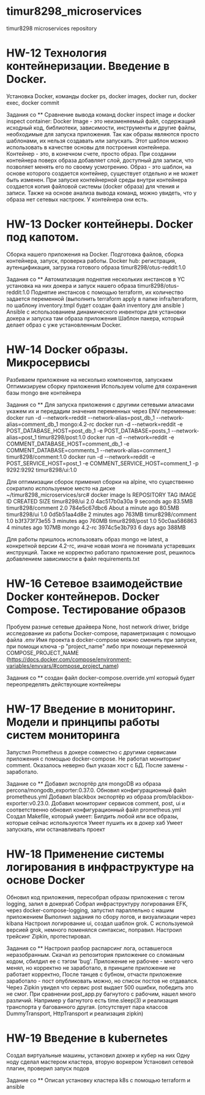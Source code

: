 # timur8298_microservices
timur8298 microservices repository

# HW-12 Технология контейнеризации. Введение в Docker.
Установка Docker, команды docker ps, docker images, docker run, docker exec, docker commit

Задания со **
Сравнение вывода команд docker inspect image и docker inspect container:
Docker Image - это неизменяемый файл, содержащий исходный код, библиотеки, 
зависимости, инструменты и другие файлы, необходимые для запуска приложения.
Так как образы являются просто шаблонами, их нельзя создавать или запускать. 
Этот шаблон можно использовать в качестве основы для построения контейнера. 
Контейнер - это, в конечном счете, просто образ. 
При создании контейнера поверх образа добавляет слой, доступный для записи, 
что позволяет менять его по своему усмотрению.
Образ - это шаблон, на основе которого создается контейнер, существует отдельно и не может быть изменен. 
При запуске контейнерной среды внутри контейнера создается копия файловой системы (docker образа) для чтения и записи.
Также на основе анализа вывода команд, можно увидеть, что у образа нет сетевых настроек. У контейнера они есть.

# HW-13 Docker контейнеры. Docker под капотом.
Сборка нашего приложения на Docker. Подготовка файлов, сборка контейнера, запуск, проверка работы.
Docker hub: регистрация, аутенцификация, загрузка готового образа timur8298/otus-reddit:1.0

Задания со **
Автоматизация поднятия нескольких инстансов в YC установка на них докера и запуск нашего образа timur8298/otus-reddit:1.0
Поднятие инстансов с помощью terraform,  их количество задается переменной
(выполнить terraform apply в папке infra/terraform, по шаблону inventory.tmpl будет создан файл inventory для ansible )
Ansible с использованием динамического инвентори для установки докера и запуска там образа приложения
Шаблон пакера, который делает образ с уже установленным Docker.

# HW-14 Docker образы. Микросервисы
Разбиваем приложение на несколько компонентов, запускаем
Оптимизируем сборку приложения
Используем volume для сохранения базы mongo вне контейнера

Задания со **
Для запуска приложения с другими сетевыми алиасами укажем их и передадим значения переменных через ENV переменные:
docker run -d --network=reddit --network-alias=post_db_1 --network-alias=comment_db_1 mongo:4.2-rc
docker run -d --network=reddit -e POST_DATABASE_HOST=post_db_1 -e POST_DATABASE=posts_1 --network-alias=post_1 timur8298/post:1.0 
docker run -d --network=reddit -e COMMENT_DATABASE_HOST=comment_db_1 -e COMMENT_DATABASE=comments_1 --network-alias=comment_1 timur8298/comment:1.0
docker run -d --network=reddit -e POST_SERVICE_HOST=post_1 -e COMMENT_SERVICE_HOST=comment_1 -p 9292:9292 timur8298/ui:1.0

Для оптимизации сборок применил сборки на alpine, что существенно сократило используемое место на диске
~/timur8298_microservices/src# docker image ls
REPOSITORY          TAG       IMAGE ID       CREATED              SIZE
timur8298/ui        2.0       4ac517b0a30a   9 seconds ago        83.5MB
timur8298/comment   2.0       784e5c67dbc6   About a minute ago   80.5MB
timur8298/ui        1.0       0d5b51aa4d8e   2 minutes ago        763MB
timur8298/comment   1.0       b3f373f73e55   3 minutes ago        760MB
timur8298/post      1.0       50c0aa586863   4 minutes ago        107MB
mongo               4.2-rc    3974c5e3b793   6 days ago           388MB

Для работы пришлось использовать образ mongo не latest, а конкретной версии 4.2-rc, иначе новая монга не понимала устаревших инструкций.
Также не корректно работало приложение post, решилось добавлением зависимости в файл requirements.txt

# HW-16 Сетевое взаимодействие Docker контейнеров. Docker Compose. Тестирование образов
Пробуем разные сетевые драйвера None, host network driwer, bridge исследование их работы
Docker-compose, параметризация с помощью файла .env
Имя проекта в docker-compose можно сменить при запуске, при помощи ключа -p "project_name" либо при помощи переменной COMPOSE_PROJECT_NAME
(https://docs.docker.com/compose/environment-variables/envvars/#compose_project_name)

Задания со **
создан файл docker-compose.override.yml который будет переопределять действующие контейнеры

# HW-17 Введение в мониторинг. Модели и принципы работы систем мониторинга
Запустил Prometheus в докере совместно с другими сервисами приложения c помощью docker-compose.
Не работал мониторинг comment. Оказалось неверно был указан хост с БД. После замены - заработало.

Задание со **
Добавил экспортёр для mongoDB из образа percona/mongodb_exporter:0.37.0. Обновил конфигурационный файл prometheus.yml
Добавил blackbox экспортёр из образа prom/blackbox-exporter:v0.23.0. 
Добавил мониторинг сервисов comment, post, ui и соответственно обновил конфигурационный файл prometheus.yml
Создал Makefile, который умеет:
Билдить любой или все образы, которые сейчас используются
Умеет пушить их в докер хаб
Умеет запускать, или останавливать проект

# HW-18 Применение системы логирования в инфраструктуре на основе Docker
Обновил код приложения, пересобрал образы приложения с тегом logging, залил в докерхаб
Собрал инфраструктуру логирования EFK, через docker-compose-logging, запустил параллельно с нашим приложением
Выполнил задания по сбору логов, и визуализации через kibana
Настроил логирование ui, создал шаблон grok. С используемой версией grok, немного поменялся синтаксис, поправил.
Настроил трейсинг Zipkin, протестировал.

Задания со **
Настроил разбор распарсинг лога, оставшегося неразобранным.
Скачал из репозитория приложение со сломаным кодом, сбилдил ее с тэгом 'bug'.
Приложение не рабочее - много чего менял, но корректно не заработало, в принципе приложение не работает корректно,
После танцев с бубном, отчасти приложение заработало - пост опубликовать можно, но список постов не отдавался.
Через Zipkin увидел что сервис post выдает 500 ошибки, победить это не смог.
При сравнении post_app.py багнутого с рабочим, нашел много различий.
Например у багнутого есть  time.sleep(3) и реализация транспорта у багованного другая. (отсутствует пара классов DummyTransport, HttpTransport и реализация zipkin)

# HW-19 Введение в kubernetes
Создал виртуальные машины, установил доккер и кубер на них
Одну ноду сделал мастером кластера, вторую воркером
Установил сетевой плагин, проверил запуск подов

Задание со **
Описал установку кластера k8s с помощью terraform и ansible
